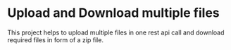 # Upload and Download multiple files

This project helps to upload multiple files in one rest api call and download required files in form of a zip file.
